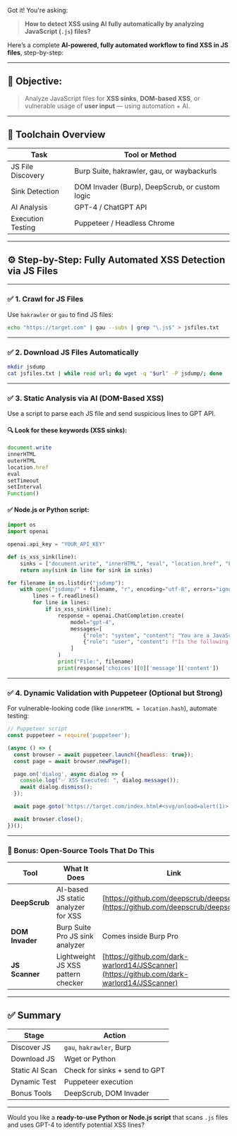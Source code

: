 Got it! You're asking:

> **How to detect XSS using AI fully automatically by analyzing JavaScript (`.js`) files?**

Here’s a complete **AI-powered, fully automated workflow to find XSS in JS files**, step-by-step:

---

## 🎯 Objective:

> Analyze JavaScript files for **XSS sinks**, **DOM-based XSS**, or vulnerable usage of **user input** — using automation + AI.

---

## 🔧 Toolchain Overview

|Task|Tool or Method|
|---|---|
|JS File Discovery|Burp Suite, hakrawler, gau, or waybackurls|
|Sink Detection|DOM Invader (Burp), DeepScrub, or custom logic|
|AI Analysis|GPT-4 / ChatGPT API|
|Execution Testing|Puppeteer / Headless Chrome|

---

## ⚙️ Step-by-Step: Fully Automated XSS Detection via JS Files

---

### ✅ 1. **Crawl for JS Files**

Use `hakrawler` or `gau` to find JS files:

```bash
echo "https://target.com" | gau --subs | grep "\.js$" > jsfiles.txt
```

---

### ✅ 2. **Download JS Files Automatically**

```bash
mkdir jsdump
cat jsfiles.txt | while read url; do wget -q "$url" -P jsdump/; done
```

---

### ✅ 3. **Static Analysis via AI (DOM-Based XSS)**

Use a script to parse each JS file and send suspicious lines to GPT API.

#### 🔍 Look for these keywords (XSS sinks):

```javascript
document.write
innerHTML
outerHTML
location.href
eval
setTimeout
setInterval
Function()
```

#### ✅ Node.js or Python script:

```python
import os
import openai

openai.api_key = "YOUR_API_KEY"

def is_xss_sink(line):
    sinks = ["document.write", "innerHTML", "eval", "location.href", "Function", "setTimeout"]
    return any(sink in line for sink in sinks)

for filename in os.listdir("jsdump"):
    with open("jsdump/" + filename, "r", encoding="utf-8", errors="ignore") as f:
        lines = f.readlines()
        for line in lines:
            if is_xss_sink(line):
                response = openai.ChatCompletion.create(
                    model="gpt-4",
                    messages=[
                        {"role": "system", "content": "You are a JavaScript security expert."},
                        {"role": "user", "content": f"Is the following code vulnerable to XSS? Explain why.\n\n{line}"}
                    ]
                )
                print("File:", filename)
                print(response['choices'][0]['message']['content'])
```

---

### ✅ 4. **Dynamic Validation with Puppeteer (Optional but Strong)**

For vulnerable-looking code (like `innerHTML = location.hash`), automate testing:

```javascript
// Puppeteer script
const puppeteer = require('puppeteer');

(async () => {
  const browser = await puppeteer.launch({headless: true});
  const page = await browser.newPage();

  page.on('dialog', async dialog => {
    console.log("✅ XSS Executed: ", dialog.message());
    await dialog.dismiss();
  });

  await page.goto('https://target.com/index.html#<svg/onload=alert(1)>');

  await browser.close();
})();
```

---

### 🔐 Bonus: Open-Source Tools That Do This

|Tool|What It Does|Link|
|---|---|---|
|**DeepScrub**|AI-based JS static analyzer for XSS|[https://github.com/deepscrub/deepscrub](https://github.com/deepscrub/deepscrub)|
|**DOM Invader**|Burp Suite Pro JS sink analyzer|Comes inside Burp Pro|
|**JS Scanner**|Lightweight JS XSS pattern checker|[https://github.com/dark-warlord14/JSScanner](https://github.com/dark-warlord14/JSScanner)|

---

## ✅ Summary

|Stage|Action|
|---|---|
|Discover JS|`gau`, `hakrawler`, Burp|
|Download JS|Wget or Python|
|Static AI Scan|Check for sinks + send to GPT|
|Dynamic Test|Puppeteer execution|
|Bonus Tools|DeepScrub, DOM Invader|

---

Would you like a **ready-to-use Python or Node.js script** that scans `.js` files and uses GPT-4 to identify potential XSS lines?